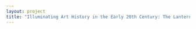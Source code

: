 ```yaml
--- 
layout: project 
title: "Illuminating Art History in the Early 20th Century: The Lantern Slide Collection of Columbia University’s Art History Department" 
---
```



